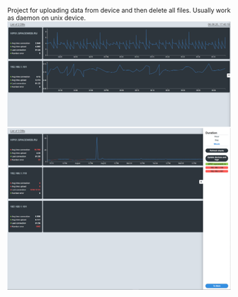 Project for uploading data from device and then delete all files. Usually work as daemon on unix device.
![Example 1](syncdata_example_img1.png) 
![Example 2](syncdata_example_img2.png) 

